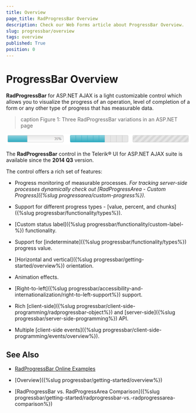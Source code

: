 ```yaml
---
title: Overview
page_title: RadProgressBar Overview
description: Check our Web Forms article about ProgressBar Overview.
slug: progressbar/overview
tags: overview
published: True
position: 0
---
```


# ProgressBar Overview

**RadProgressBar** for ASP.NET AJAX is a light customizable control which allows you to visualize the progress of an operation, level of completion of a form or any other type of progress that has measurable data.

>caption Figure 1: Three RadProgressBar variations in an ASP.NET page

![progress-bar-overview](images/progress-bar-overview.png)

The **RadProgressBar** control in the Telerik® UI for ASP.NET AJAX suite is available since the **2014 Q3** version.

The control offers a rich set of features:

* Progress monitoring of measurable processes. _For tracking server-side processes dynamically check out [RadProgressArea - Custom Progress]({%slug progressarea/custom-progress%})._

* Support for different progress types - [value, percent, and chunks]({%slug progressbar/functionality/types%}).

* [Custom status label]({%slug progressbar/functionality/custom-label-%}) functionality.

* Support for [indeterminate]({%slug progressbar/functionality/types%}) progress value.

* [Horizontal and vertical]({%slug progressbar/getting-started/overview%}) orientation.

* Animation effects.

* [Right-to-left]({%slug progressbar/accessibility-and-internationalization/right-to-left-support%}) support.

* Rich [client-side]({%slug progressbar/client-side-programming/radprogressbar-object%}) and [server-side]({%slug progressbar/server-side-programming%}) API.

* Multiple [client-side events]({%slug progressbar/client-side-programming/events/overview%}).

## See Also

 * [RadProgressBar Online Examples](https://demos.telerik.com/aspnet-ajax/progress-bar)

 * [Overview]({%slug progressbar/getting-started/overview%})

 * [RadProgressBar vs. RadProgressArea Comparison]({%slug progressbar/getting-started/radprogressbar-vs.-radprogressarea-comparison%})
